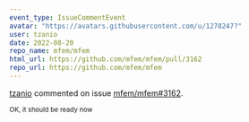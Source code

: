 ```yaml
---
event_type: IssueCommentEvent
avatar: "https://avatars.githubusercontent.com/u/1278247?"
user: tzanio
date: 2022-08-20
repo_name: mfem/mfem
html_url: https://github.com/mfem/mfem/pull/3162
repo_url: https://github.com/mfem/mfem
---
```


<a href='https://github.com/tzanio' target='_blank'>tzanio</a> commented on issue <a href='https://github.com/mfem/mfem/pull/3162' target='_blank'>mfem/mfem#3162</a>.

<small>OK, it should be ready now 